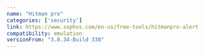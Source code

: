 ```yaml
---
name: "Hitman pro"
categories: ['security']
link: https://www.sophos.com/en-us/free-tools/hitmanpro-alert
compatibility: emulation
versionFrom: "3.8.34-Build 330"
---
```


